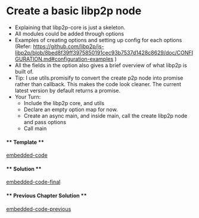 Create a basic libp2p node
==========================
* Explaining that libp2p-core is just a skeleton.
* All modules could be added through options
* Examples of creating options and setting up config for each options (Refer: https://github.com/libp2p/js-libp2p/blob/8bed8f39ff3975850191cec93b7537d1428c8629/doc/CONFIGURATION.md#configuration-examples
)
* All the fields in the option also gives a brief overview of what libp2p is built of. 
* Tip: I use utils.promisify to convert the create p2p node into promise rather than callback. This makes the code look cleaner. The current latest version by default returns a promise. 
* Your Turn:
    - Include the libp2p core, and utils
    - Declare an empty option map for now. 
    - Create an async main, and inside main, call the create libp2p node and pass options
    - Call main



<!-- tabs:start -->

#### ** Template **

[embedded-code](./assets/1.2-template-code.js ':include :type=code embed-template')

#### ** Solution **

[embedded-code-final](./assets/1.2-finished-code.js ':include :type=code embed-final')

#### ** Previous Chapter Solution **

[embedded-code-previous](./assets/1.1-finished-code.js ':include :type=code embed-previous')

<!-- tabs:end -->